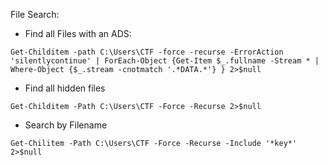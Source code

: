 File Search:
- Find all Files with an ADS:
```
Get-Childitem -path C:\Users\CTF -force -recurse -ErrorAction 'silentlycontinue' | ForEach-Object {Get-Item $_.fullname -Stream * | Where-Object {$_.stream -cnotmatch '.*DATA.*'} } 2>$null
```
- Find all hidden files
```
Get-Childitem -Path C:\Users\CTF -Force -Recurse 2>$null
```
- Search by Filename
```
Get-Chilitem -Path C:\Users\CTF -Force -Recurse -Include '*key*' 2>$null
```
